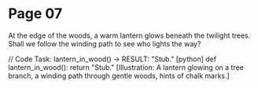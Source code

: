 # Page 07


At the edge of the woods, a warm lantern glows beneath the twilight trees.
Shall we follow the winding path to see who lights the way?

// Code Task: lantern_in_wood() → RESULT: "Stub."
[python]
def lantern_in_wood():
    return "Stub."
[Illustration: A lantern glowing on a tree branch, a winding path through gentle woods, hints of chalk marks.]
